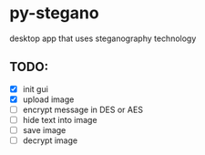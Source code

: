# py-stegano

desktop app that uses steganography technology 

## TODO:
* [x] init gui
* [x] upload image
* [ ] encrypt message in DES or AES
* [ ] hide text into image
* [ ] save image
* [ ] decrypt image
